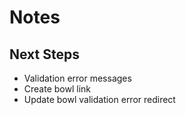 # Notes

## Next Steps
* Validation error messages
* Create bowl link
* Update bowl validation error redirect
